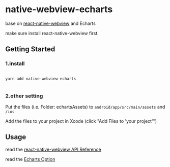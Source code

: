# native-webview-echarts 
base on [react-native-webview](https://github.com/react-native-community/react-native-webview/) and Echarts

make sure install react-native-webview first.

## Getting Started

### 1.install
```

yarn add native-webview-echarts 


```

### 2.other setting
Put the files (i.e. Folder: echartsAssets) to `android/app/src/main/assets` and `/ios`

Add the files to your project in Xcode (click "Add Files to 'your project'")

## Usage

read the [react-native-webview API Reference](https://github.com/react-native-community/react-native-webview/blob/master/docs/Reference.md)

read the [Echarts Option](https://echarts.apache.org/option.html#title)




